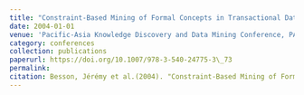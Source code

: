 ```yaml
---
title: "Constraint-Based Mining of Formal Concepts in Transactional Data"
date: 2004-01-01
venue: 'Pacific-Asia Knowledge Discovery and Data Mining Conference, PAKDD'
category: conferences
collection: publications
paperurl: https://doi.org/10.1007/978-3-540-24775-3\_73
permalink: 
citation: Besson, Jérémy et al.(2004). "Constraint-Based Mining of Formal Concepts in Transactional Data". Pacific-Asia Knowledge Discovery and Data Mining Conference, PAKDD.
---
```

